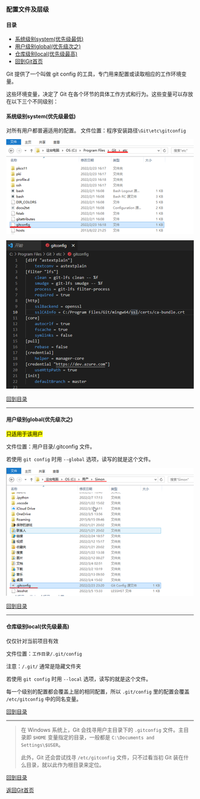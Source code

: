 ### 配置文件及层级

#### 目录

  - [系统级别system(优先级最低)](#系统级别system优先级最低)
  - [用户级别global(优先级次之)](#用户级别global优先级次之)
  - [仓库级别local(优先级最高)](#仓库级别local优先级最高)
  - [回到Git首页](../git_index.md)

Git 提供了一个叫做 git config 的工具，专门用来配置或读取相应的工作环境变量。
  
这些环境变量，决定了 Git 在各个环节的具体工作方式和行为。这些变量可以存放在以下三个不同级别：

#### 系统级别system(优先级最低)
对所有用户都普遍适用的配置。
文件位置：程序安装路径`\Git\etc\gitconfig`

![图片2](../pics/config_file/图片2.png)   

![图片3](../pics/config_file/图片3.png)

[回到目录](#目录)
***  

#### 用户级别global(优先级次之) 
<mark>只适用于该用户</mark>

文件位置：用户目录/.gitconfig 文件。  

若使用 `git config` 时用 `--global` 选项，读写的就是这个文件。

![图片4](../pics/config_file/图片4.png)

[回到目录](#目录)
***

#### 仓库级别local(优先级最高)

仅仅针对当前项目有效

文件位置：`工作目录/.git/config`

注意：`/.git/` 通常是隐藏文件夹

若使用 `git config` 时用 `--local` 选项，读写的就是这个文件。

每一个级别的配置都会覆盖上层的相同配置，所以 `.git/config` 里的配置会覆盖 `/etc/gitconfig` 中的同名变量。

[回到目录](#目录)

***

>在 Windows 系统上，Git 会找寻用户主目录下的 `.gitconfig` 文件。主目录即 `$HOME` 变量指定的目录，一般都是 `C:\Documents and Settings\$USER`。  
>
>此外，Git 还会尝试找寻 `/etc/gitconfig` 文件，只不过看当初 Git 装在什么目录，就以此作为根目录来定位。

[回到目录](#目录)

[返回Git首页](../git_index.md)
